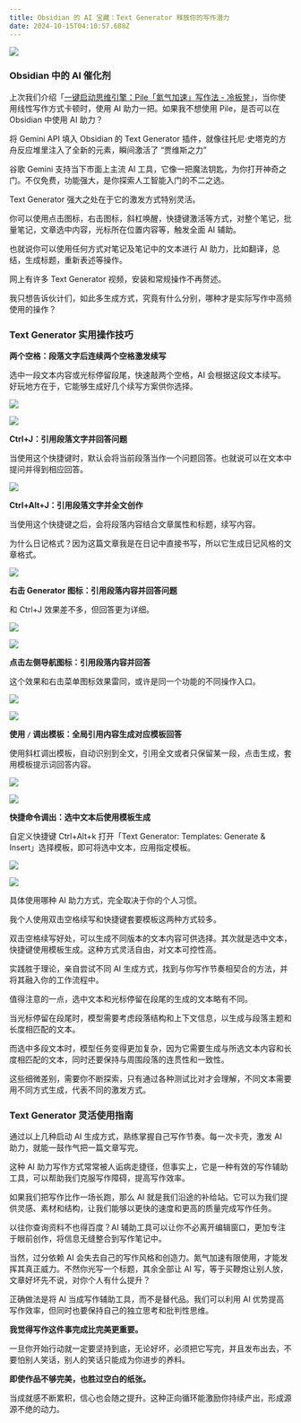 ```yaml
---
title: Obsidian 的 AI 宝藏：Text Generator 释放你的写作潜力
date: 2024-10-15T04:10:57.688Z
---
```



![](https://img-1259210397.cos.ap-guangzhou.myqcloud.com/%E4%BA%BA%E5%B7%A5%E6%99%BA%E8%83%BD%E5%B0%81%E9%9D%A2.jpg)
### Obsidian 中的 AI 催化剂

上次我们介绍「[一键启动思维引擎：Pile「氮气加速」写作法 - 冷板凳](https://lenband.com/Nitrogen-acceleration)」，当你使用线性写作方式卡顿时，使用 AI 助力一把。如果我不想使用 Pile，是否可以在 Obsidian 中使用 AI 助力？

将 Gemini API 填入 Obsidian 的 Text Generator 插件，就像往托尼·史塔克的方舟反应堆里注入了全新的元素，瞬间激活了 “贾维斯之力”

谷歌 Gemini 支持当下市面上主流 AI 工具，它像一把魔法钥匙，为你打开神奇之门。不仅免费，功能强大，是你探索人工智能入门的不二之选。

Text Generator 强大之处在于它的激发方式特别灵活。

你可以使用点击图标，右击图标，斜杠唤醒，快捷键激活等方式，对整个笔记，批量笔记，文章选中内容，光标所在位置内容等，触发全面 AI 辅助。

也就说你可以使用任何方式对笔记及笔记中的文本进行 AI 助力，比如翻译，总结，生成标题，重新表述等操作。

网上有许多 Text Generator 视频，安装和常规操作不再赘述。

我只想告诉伙计们，如此多生成方式，究竟有什么分别，哪种才是实际写作中高频使用的操作？

### Text Generator 实用操作技巧

**两个空格：段落文字后连续两个空格激发续写**

选中一段文本内容或光标停留段尾，快速敲两个空格，AI 会根据这段文本续写。好玩地方在于，它能够生成好几个续写方案供你选择。

![](https://img-1259210397.cos.ap-guangzhou.myqcloud.com/Pasted%20image%2020240528161240.png)


![](https://img-1259210397.cos.ap-guangzhou.myqcloud.com/Pasted%20image%2020240528094827.png)

**Ctrl+J：引用段落文字并回答问题**

当使用这个快捷键时，默认会将当前段落当作一个问题回答。也就说可以在文本中提问并得到相应回答。

![](https://img-1259210397.cos.ap-guangzhou.myqcloud.com/Pasted%20image%2020240528161949.png)

**Ctrl+Alt+J：引用段落文字并全文创作**

当使用这个快捷键之后，会将段落内容结合文章属性和标题，续写内容。

为什么日记格式？因为这篇文章我是在日记中直接书写，所以它生成日记风格的文章格式。

![](https://img-1259210397.cos.ap-guangzhou.myqcloud.com/Pasted%20image%2020240528161330.png)

**右击 Generator 图标：引用段落内容并回答问题**

和 Ctrl+J 效果差不多，但回答更为详细。

![](https://img-1259210397.cos.ap-guangzhou.myqcloud.com/Pasted%20image%2020240528161405.png)

![](https://img-1259210397.cos.ap-guangzhou.myqcloud.com/Pasted%20image%2020240528101258.png)

**点击左侧导航图标：引用段落内容并回答**

这个效果和右击菜单图标效果雷同，或许是同一个功能的不同操作入口。

![](https://img-1259210397.cos.ap-guangzhou.myqcloud.com/Pasted%20image%2020240528161433.png)

![](https://img-1259210397.cos.ap-guangzhou.myqcloud.com/Pasted%20image%2020240528101838.png)

**使用 `/` 调出模板：全局引用内容生成对应模板回答**

使用斜杠调出模板，自动识别到全文，引用全文或者只保留某一段，点击生成，套用模板提示词回答内容。

![](https://img-1259210397.cos.ap-guangzhou.myqcloud.com/Pasted%20image%2020240528161505.png)

![](https://img-1259210397.cos.ap-guangzhou.myqcloud.com/Pasted%20image%2020240528102449.png)

**快捷命令调出：选中文本后使用模板生成**

自定义快捷键 Ctrl+Alt+k 打开「Text Generator: Templates: Generate & Insert」选择模板，即可将选中文本，应用指定模板。

![](https://img-1259210397.cos.ap-guangzhou.myqcloud.com/Pasted%20image%2020240528161541.png)

![](https://img-1259210397.cos.ap-guangzhou.myqcloud.com/20240528_132401.gif)

具体使用哪种 AI 助力方式，完全取决于你的个人习惯。

我个人使用双击空格续写和快捷键套要模板这两种方式较多。

双击空格续写好处，可以生成不同版本的文本内容可供选择。其次就是选中文本，快捷键使用模板生成。这种方式灵活自由，对文本可控性高。

实践胜于理论，亲自尝试不同 AI 生成方式，找到与你写作节奏相契合的方法，并将其融入你的工作流程中。

值得注意的一点，选中文本和光标停留在段尾的生成的文本略有不同。

当光标停留在段尾时，模型需要考虑段落结构和上下文信息，以生成与段落主题和长度相匹配的文本。

而选中多段文本时，模型任务变得更加复杂，因为它需要生成与所选文本内容和长度相匹配的文本，同时还要保持与周围段落的连贯性和一致性。

这些细微差别，需要你不断探索，只有通过各种测试比对才会理解，不同文本需要用不同方式生成，代表不同的激发方式。

### Text Generator 灵活使用指南

通过以上几种启动 AI 生成方式，熟练掌握自己写作节奏。每一次卡壳，激发 AI 助力，就能一鼓作气把一篇文章写完。

这种 AI 助力写作方式常常被人诟病走捷径，但事实上，它是一种有效的写作辅助工具，可以帮助我们克服写作障碍，提高写作效率。

如果我们把写作比作一场长跑，那么 AI 就是我们沿途的补给站。它可以为我们提供灵感、素材和结构，让我们能够以更快的速度和更高的质量完成写作任务。

以往你查询资料不也得百度？AI 辅助工具可以让你不必离开编辑窗口，更加专注于眼前创作，将信息无缝整合到写作笔记中。

当然，过分依赖 AI 会失去自己的写作风格和创造力。氮气加速有限使用，才能发挥其真正威力。不然你光写一个标题，其余全部让 AI 写，等于买鞭炮让别人放，文章好坏先不说，对你个人有什么提升？

正确做法是将 AI 当成写作辅助工具，而不是替代品。我们可以利用 AI 优势提高写作效率，但同时也要保持自己的独立思考和批判性思维。

**我觉得写作这件事完成比完美更重要。**

一旦你开始行动就一定要坚持到底，无论好坏，必须把它写完，并且发布出去，不要怕别人笑话，别人的笑话只能成为你进步的养料。

**即使作品不够完美，也胜过空白的纸张。**

当成就感不断累积，信心也会随之提升。这种正向循环能激励你持续产出，形成源源不绝的动力。